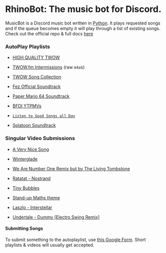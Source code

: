 # RhinoBot: The music bot for Discord.

MusicBot is a Discord music bot written in [Python](https://www.python.org "Python homepage"). It plays requested songs and if the queue becomes empty it will play through a list of existing songs. Check out the official repo & full docs [here](https://github.com/SexualRhinoceros/MusicBot/)

### AutoPlay Playlists

- [HIGH QUALITY TWOW](https://www.youtube.com/playlist?list=PLai5E3h9Ab-ybrhHvRLY_Km_x0ieAkHNx)

- [TWOW.fm Intermissions](https://www.dropbox.com/sh/e65jbmzp5b969y0/AABpoXIKZsvAjvple1yTnbA0a?dl=0) (raw `m4a`s)

- [TWOW Song Collection](https://www.youtube.com/playlist?list=PL_fqTsgxl3R9v0xMfNdC74jHHgqcB4DM3)

- [Fez Official Soundtrack](https://www.youtube.com/playlist?list=PL89C6D0CCE49B641D)

- [Paper Mario 64 Soundtrack](https://www.youtube.com/playlist?list=PLbvYiZ2VG-PLOiDtKSLUVk2Cgxy2_r8IH)

- [BFDI YTPMVs](https://www.youtube.com/playlist?list=PLbDP9HpqeU_Px4iMQXUKFHol6uJrcKDl0)

- [`Listen to Good Songs all Day`](https://www.youtube.com/playlist?list=PLHhAPHiqac1gIJ9t4e8-3TSjrTL4UsHme)

- [Splatoon Soundtrack](https://www.youtube.com/playlist?list=PLvNp0Boas721U2shokZmt75xplbsoB6H8)

### Singular Video Submissions

- [A Very Nice Song](https://youtu.be/g4b9_e6g9Tw)

- [Winterglade](https://www.youtube.com/watch?v=K56DCGJeEnw)

- [We Are Number One Remix but by The Living Tombstone](https://www.youtube.com/watch?v=br517ctCUCE)

- [Ratatat - Nostrand](https://www.youtube.com/watch?v=kVtGCACwpW8)

- [Tiny Bubbles](https://www.youtube.com/watch?v=t1NaJN4mwQs)

- [Stand​-​up Maths theme](https://standupmaths.bandcamp.com/releases)

- [Laszlo - Interstellar](https://www.youtube.com/watch?v=S5_Mf04nbLw)

- [Undertale - Dummy [Electro Swing Remix]](https://www.youtube.com/watch?v=UgBbxE-M0tQ)

#### Submitting Songs

To submit something to the autoplaylist, use [this Google Form](https://goo.gl/forms/kXdET8Ybc5U8KJtr2). Short playlists & videos will usually get accepted.
